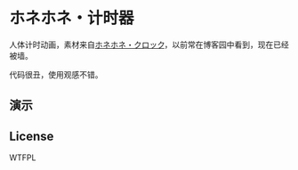 # ホネホネ・计时器
人体计时动画，素材来自[ホネホネ・クロック](http://chabudai.org/blog/?p=59)，以前常在博客园中看到，现在已经被墙。

代码很丑，使用观感不错。

## 演示

## License
WTFPL
